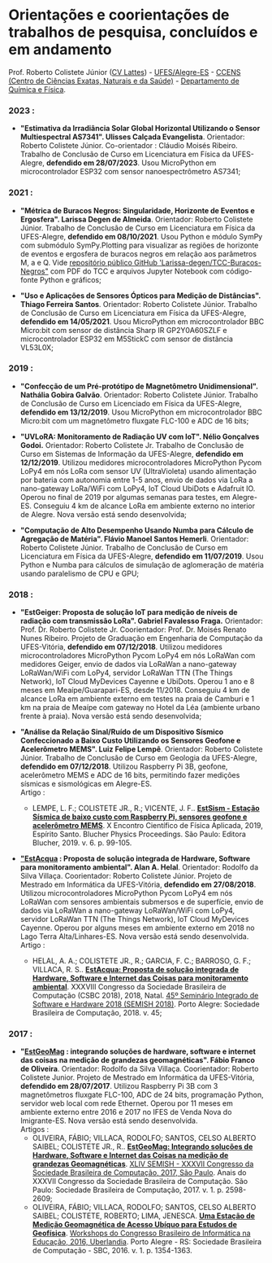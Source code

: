 # Orientações e coorientações de trabalhos de pesquisa, concluídos e em andamento

Prof. Roberto Colistete Júnior ([CV Lattes](http://lattes.cnpq.br/6503578618806955)) - [UFES/Alegre-ES](https://alegre.ufes.br/) - [CCENS (Centro de Ciências Exatas, Naturais e da Saúde)](https://alegre.ufes.br/ccens/direcao) - [Departamento de Química e Física](https://alegre.ufes.br/ccens/departamento-de-quimica-e-fisica).

### 2023 :

- **"Estimativa da Irradiância Solar Global Horizontal Utilizando o Sensor Multiespectral AS7341". Ulisses Calçada Evangelista**. Orientador: Roberto Colistete Júnior. Co-orientador : Cláudio Moisés Ribeiro. Trabalho de Conclusão de Curso em Licenciatura em Física da UFES-Alegre, **defendido em 28/07/2023**. Usou MicroPython em microcontrolador ESP32 com sensor nanoespectrômetro AS7341;

### 2021 :

- **"Métrica de Buracos Negros: Singularidade, Horizonte de Eventos e Ergosfera". Larissa Degen de Almeida**. Orientador: Roberto Colistete Júnior. Trabalho de Conclusão de Curso em Licenciatura em Física da UFES-Alegre, **defendido em 08/10/2021**. Usou Python e módulo SymPy com submódulo SymPy.Plotting para visualizar as regiões de horizonte de eventos e ergosfera de buracos negros em relação aos parâmetros M, a e Q. Vide [repositório público GitHub 'Larissa-degen/TCC-Buracos-Negros"](https://github.com/Larissa-degen/TCC-Buracos-Negros) com PDF do TCC e arquivos Jupyter Notebook com código-fonte Python e gráficos; 

- **"Uso e Aplicações de Sensores Ópticos para Medição de Distâncias". Thiago Ferreira Santos**. Orientador: Roberto Colistete Júnior. Trabalho de Conclusão de Curso em Licenciatura em Física da UFES-Alegre, **defendido em 14/05/2021**. Usou MicroPython em microcontrolador BBC Micro:bit com sensor de distância Sharp IR GP2Y0A60SZLF e microcontrolador ESP32 em M5StickC com sensor de distância VL53L0X;

### 2019 :

- **"Confecção de um Pré-protótipo de Magnetômetro Unidimensional". Nathália Gobira Galvão**. Orientador: Roberto Colistete Júnior. Trabalho de Conclusão de Curso em Licenciado em Física da UFES-Alegre, **defendido em 13/12/2019**. Usou MicroPython em microcontrolador BBC Micro:bit com um magnetômetro fluxgate FLC-100 e ADC de 16 bits;

- **"UVLoRA: Monitoramento de Radiação UV com IoT". Nélio Gonçalves Godoi.** Orientador: Roberto Colistete Jr. Trabalho de Conclusão de Curso em Sistemas de Informação da UFES-Alegre, **defendido em 12/12/2019**. Utilizou medidores microcontroladores MicroPython Pycom LoPy4 em nós LoRa com sensor UV (UltraVioleta) usando alimentação por bateria com autonomia entre 1-5 anos, envio de dados via LoRa a nano-gateway LoRa/WiFi com LoPy4, IoT Cloud UbiDots e Adafruit IO. Operou no final de 2019 por algumas semanas para testes, em Alegre-ES. Conseguiu 4 km de alcance LoRa em ambiente externo no interior de Alegre. Nova versão está sendo desenvolvida;

- **"Computação de Alto Desempenho Usando Numba para Cálculo de Agregação de Matéria". Flávio Manoel Santos Hemerli**. Orientador: Roberto Colistete Júnior. Trabalho de Conclusão de Curso em Licenciatura em Física da UFES-Alegre, **defendido em 11/07/2019**. Usou Python e Numba para cálculos de simulação de aglomeração de matéria usando paralelismo de CPU e GPU;

### 2018 :

- **"EstGeiger: Proposta de solução IoT para medição de níveis de radiação com transmissão LoRa". Gabriel Favalesso Fraga.** Orientador: Prof. Dr. Roberto Colistete Jr. Coorientador: Prof. Dr. Moisés Renato Nunes Ribeiro. Projeto de Graduação em Engenharia de Computação da UFES-Vitória, **defendido em 07/12/2018**. Utilizou medidores microcontroladores MicroPython Pycom LoPy4 em nós LoRaWan com medidores Geiger, envio de dados via LoRaWan a nano-gateway LoRaWan/WiFi com LoPy4, servidor LoRaWan TTN (The Things Network), IoT Cloud MyDevices Cayenne e UbiDots. Operou 1 ano e 8 meses em Meaípe/Guarapari-ES, desde 11/2018. Conseguiu 4 km de alcance LoRa em ambiente externo em testes na praia de Camburi e 1 km na praia de Meaípe com gateway no Hotel da Léa (ambiente urbano frente à praia). Nova versão está sendo desenvolvida;

- **"Análise da Relação Sinal/Ruído de um Dispositivo Sísmico Confeccionado a Baixo Custo Utilizando os Sensores Geofone e Acelerômetro MEMS". Luiz Felipe Lempê**. 
Orientador: Roberto Colistete Júnior. Trabalho de Conclusão de Curso em Geologia da UFES-Alegre, **defendido em 07/12/2018**. Utilizou Raspberry Pi 3B, geofone, acelerômetro MEMS e ADC de 16 bits, permitindo fazer medições sísmicas e sismológicas em Alegre-ES.  
Artigo :
  * LEMPE, L. F.; COLISTETE JR., R.; VICENTE, J. F.. [**EstSism - Estação Sísmica de baixo custo com Raspberry Pi, sensores geofone e acelerômetro MEMS**](http://www.proceedings.blucher.com.br/article-details/33235). X Encontro Científico de Física Aplicada, 2019, Espírito Santo. Blucher Physics Proceedings. São Paulo: Editora Blucher, 2019. v. 6. p. 99-105.

- **["EstAcqua](https://informatica.ufes.br/pt-br/pos-graduacao/PPGI/detalhes-da-tese?id=12702) : Proposta de solução integrada de Hardware, Software para monitoramento ambiental". Alan A. Helal**. Orientador: Rodolfo da Silva Villaça. Coorientador: Roberto Colistete Júnior. Projeto de Mestrado em Informática da UFES-Vitória, **defendido em 27/08/2018**. Utilizou microcontroladores MicroPython Pycom LoPy4 em nós LoRaWan com sensores ambientais submersos e de superfície, envio de dados via LoRaWan a nano-gateway LoRaWan/WiFi com LoPy4, servidor LoRaWan TTN (The Things Network), IoT Cloud MyDevices Cayenne. Operou por alguns meses em ambiente externo em 2018 no Lago Terra Alta/Linhares-ES. Nova versão está sendo desenvolvida.  
Artigo :
  * HELAL, A. A.; COLISTETE JR., R.; GARCIA, F. C.; BARROSO, G. F.; VILLACA, R. S.. [**EstAcqua: Proposta de solução integrada de Hardware, Software e Internet das Coisas para monitoramento ambiental**](https://sol.sbc.org.br/index.php/semish/article/view/3432). XXXVIII Congresso da Sociedade Brasileira de Computação (CSBC 2018), 2018, Natal. [45º Seminário Integrado de Software e Hardware 2018 (SEMISH 2018)](https://sol.sbc.org.br/index.php/semish/issue/view/212). Porto Alegre: Sociedade Brasileira de Computação, 2018. v. 45;

### 2017 :

- **"[EstGeoMag](http://repositorio.ufes.br/jspui/handle/10/9848) : integrando soluções de hardware, software e internet das coisas na medição de grandezas geomagnéticas". Fábio Franco de Oliveira**. Orientador: 	Rodolfo da Silva Villaça. Coorientador: Roberto Colistete Junior. Projeto de Mestrado em Informática da UFES-Vitória, **defendido em 28/07/2017**. Utilizou Raspberry Pi 3B com 3 magnetômetros fluxgate FLC-100, ADC de 24 bits, programação Python, servidor web local com rede Ethernet. Operou por 11 meses em ambiente externo entre 2016 e 2017 no IFES de Venda Nova do Imigrante-ES. Nova versão está sendo desenvolvida.  
Artigos :
  * OLIVEIRA, FÁBIO; VILLACA, RODOLFO; SANTOS, CELSO ALBERTO SAIBEL; COLISTETE JR., R.. [**EstGeoMag: Integrando soluções de Hardware, Software e Internet das Coisas na medição de grandezas Geomagnéticas**](http://csbc2017.mackenzie.br/public/files/44-semish/5.pdf). [XLIV SEMISH - XXXVII Congresso da Sociedade Brasileira de Computação, 2017, São Paulo](http://csbc2017.mackenzie.br/anais/eventos/44-semish). Anais do XXXVII Congresso da Sociedade Brasileira de Computação. São Paulo: Sociedade Brasileira de Computação, 2017. v. 1. p. 2598-2609;
  * OLIVEIRA, FÁBIO; VILLACA, RODOLFO; SANTOS, CELSO ALBERTO SAIBEL; COLISTETE, ROBERTO; LIMA, JENESCA. [**Uma Estação de Medição Geomagnética de Acesso Ubíquo para Estudos de Geofísica**](https://www.br-ie.org/pub/index.php/wcbie/article/view/7061). [Workshops do Congresso Brasileiro de Informática na Educação, 2016, Uberlandia](https://www.br-ie.org/pub/index.php/wcbie/issue/view/157). Porto Alegre - RS: Sociedade Brasileira de Computação - SBC, 2016. v. 1. p. 1354-1363.






